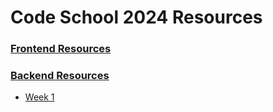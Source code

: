 # Code School 2024 Resources

### [Frontend Resources](./frontend/README.md)

### [Backend Resources](./backend/README.md)
  - [Week 1](https://github.com/angel-721/code-school-2024-resources/tree/main/backend/week-1)
